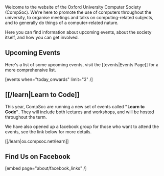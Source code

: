 Welcome to the website of the Oxford University Computer Society (CompSoc).
We're here to promote the use of computers throughout the university, to
organise meetings and talks on computing-related subjects, and to generally do
things of a computer-related nature.

Here you can find information about upcoming events, about the society itself,
and how you can get involved.

<div class="spacer"></div>

<div class="row">
<div class="col-sm-6">
<div class="well">
  <h2 class="text-center">Upcoming Events</h2>
  <p>Here's a list of some upcoming events, visit the [[events|Events Page]]
  for a more comprehensive list.</p>
  [events when="today_onwards" limit="3" /]
</div>
</div>
<div class="col-sm-6">
<div class="well">
  <h2 class="text-center">[[/learn|Learn to Code]]</h2>
  <p>This year, CompSoc are running a new set of events called
  <strong>&quot;Learn to Code&quot;</strong>. They will include both lectures
  and workshops, and will be hosted throughout the term.</p>
  <p>We have also opened up a facebook group for those who want to attend the
  events, see the link below for more details.</p>
  <p class="text-center">[[/learn|ox.compsoc.net/learn]]</p>
</div>
<div class="well">
  <h2 class="text-center">Find Us on Facebook</h2>
  [embed page="about/facebook_links" /]
</div>
</div>
</div>
